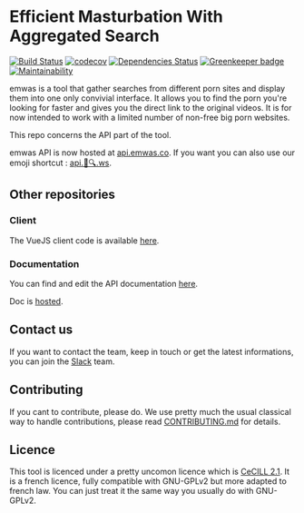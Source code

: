 # Efficient Masturbation With Aggregated Search

[![Build Status](https://travis-ci.org/fabienleite/emwas.svg?branch=master)](https://travis-ci.org/fabienleite/emwas)
[![codecov](https://codecov.io/gh/fabienleite/emwas/branch/master/graph/badge.svg)](https://codecov.io/gh/fabienleite/emwas)
[![Dependencies Status](https://david-dm.org/fabienleite/emwas/status.svg)](https://david-dm.org/fabienleite/emwas) [![Greenkeeper badge](https://badges.greenkeeper.io/fabienleite/emwas.svg)](https://greenkeeper.io/)
[![Maintainability](https://api.codeclimate.com/v1/badges/27054be9170d4989bced/maintainability)](https://codeclimate.com/github/fabienleite/emwas/maintainability)

emwas is a tool that gather searches from different porn sites and display them into one only convivial interface. It allows you to find the porn you're looking for faster and gives you the direct link to the original videos. It is for now intended to work with a limited number of non-free big porn websites.

This repo concerns the API part of the tool.

emwas API is now hosted at [api.emwas.co](https://api.emwas.co). If you want you can also use our emoji shortcut : [api.🍆🔍.ws](http://api.🍆🔍.ws).

## Other repositories

### Client

The VueJS client code is available [here](https://github.com/fabienleite/emwas-client).

### Documentation

You can find and edit the API documentation [here](https://github.com/fabienleite/emwas-doc).

Doc is [hosted](https://fabienleite.github.io/emwas-doc/).

## Contact us

If you want to contact the team, keep in touch or get the latest informations, you can join the [Slack](https://emwas.slack.com/) team.


## Contributing

If you cant to contribute, please do. We use pretty much the usual classical way to handle contributions, please read [CONTRIBUTING.md](./CONTRIBUTING.md) for details.

## Licence

This tool is licenced under a pretty uncomon licence which is [CeCILL 2.1](http://www.cecill.info/licences.en.html). It is a french licence, fully compatible with GNU-GPLv2 but more adapted to french law. You can just treat it the same way you usually do with GNU-GPLv2.
